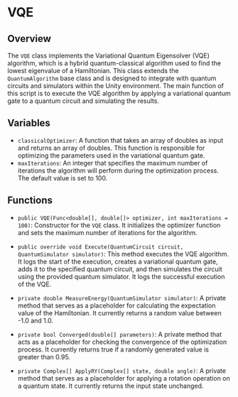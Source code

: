 # VQE

## Overview
The `VQE` class implements the Variational Quantum Eigensolver (VQE) algorithm, which is a hybrid quantum-classical algorithm used to find the lowest eigenvalue of a Hamiltonian. This class extends the `QuantumAlgorithm` base class and is designed to integrate with quantum circuits and simulators within the Unity environment. The main function of this script is to execute the VQE algorithm by applying a variational quantum gate to a quantum circuit and simulating the results.

## Variables
- `classicalOptimizer`: A function that takes an array of doubles as input and returns an array of doubles. This function is responsible for optimizing the parameters used in the variational quantum gate.
- `maxIterations`: An integer that specifies the maximum number of iterations the algorithm will perform during the optimization process. The default value is set to 100.

## Functions
- `public VQE(Func<double[], double[]> optimizer, int maxIterations = 100)`: Constructor for the `VQE` class. It initializes the optimizer function and sets the maximum number of iterations for the algorithm.

- `public override void Execute(QuantumCircuit circuit, QuantumSimulator simulator)`: This method executes the VQE algorithm. It logs the start of the execution, creates a variational quantum gate, adds it to the specified quantum circuit, and then simulates the circuit using the provided quantum simulator. It logs the successful execution of the VQE.

- `private double MeasureEnergy(QuantumSimulator simulator)`: A private method that serves as a placeholder for calculating the expectation value of the Hamiltonian. It currently returns a random value between -1.0 and 1.0.

- `private bool Converged(double[] parameters)`: A private method that acts as a placeholder for checking the convergence of the optimization process. It currently returns true if a randomly generated value is greater than 0.95.

- `private Complex[] ApplyRY(Complex[] state, double angle)`: A private method that serves as a placeholder for applying a rotation operation on a quantum state. It currently returns the input state unchanged.